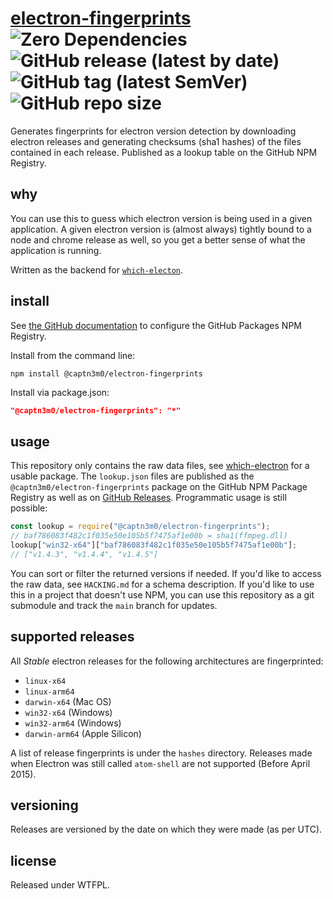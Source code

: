 # [electron-fingerprints](https://github.com/captn3m0/electron-fingerprints/packages/1337118) ![Zero Dependencies](https://img.shields.io/badge/Dependencies-Zero-blue) ![GitHub release (latest by date)](https://img.shields.io/github/v/release/captn3m0/electron-fingerprints) ![GitHub tag (latest SemVer)](https://img.shields.io/github/v/tag/captn3m0/electron-fingerprints) ![GitHub repo size](https://img.shields.io/github/repo-size/captn3m0/electron-fingerprints)

Generates fingerprints for electron version detection by downloading electron releases and generating checksums (sha1 hashes) of the files contained in each release. Published as a lookup table on the GitHub NPM Registry.

## why

You can use this to guess which electron version is being used in a given application.
A given electron version is (almost always) tightly bound to a node and chrome release as well, so
you get a better sense of what the application is running.

Written as the backend for [`which-electon`][we].

## install

See [the GitHub documentation](https://docs.github.com/en/packages/working-with-a-github-packages-registry/working-with-the-npm-registry#installing-a-package) to configure the GitHub Packages NPM Registry.

Install from the command line:

```shell
npm install @captn3m0/electron-fingerprints
```

Install via package.json:

```json
"@captn3m0/electron-fingerprints": "*"
```

## usage

This repository only contains the raw data files, see [which-electron][we] for a usable package. The `lookup.json` files are published as the `@captn3m0/electron-fingerprints` package on the GitHub NPM Package Registry as well as on [GitHub Releases][releases]. Programmatic usage is still possible:

```javascript
const lookup = require("@captn3m0/electron-fingerprints");
// baf786083f482c1f035e50e105b5f7475af1e00b = sha1(ffmpeg.dll)
lookup["win32-x64"]["baf786083f482c1f035e50e105b5f7475af1e00b"];
// ["v1.4.3", "v1.4.4", "v1.4.5"]
```

You can sort or filter the returned versions if needed. If you'd like to access the raw data, see `HACKING.md` for a schema description. If you'd like to use this in a project that doesn't use NPM, you can use this repository as a git submodule and track the `main` branch for updates.

## supported releases

All _Stable_ electron releases for the following architectures are fingerprinted:

- `linux-x64`
- `linux-arm64`
- `darwin-x64` (Mac OS)
- `win32-x64` (Windows)
- `win32-arm64` (Windows)
- `darwin-arm64` (Apple Silicon)

A list of release fingerprints is under the `hashes` directory. Releases made when Electron was still called `atom-shell` are not supported (Before April 2015).

## versioning

Releases are versioned by the date on which they were made (as per UTC).

## license

Released under WTFPL.

[we]: https://github.com/captn3m0/which-electron
[releases]: https://github.com/captn3m0/electron-fingerprints/releases
